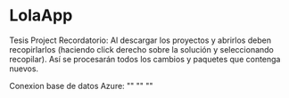 # LolaApp
Tesis Project 
Recordatorio: Al descargar los proyectos y abrirlos deben recopirlarlos (haciendo click derecho sobre la solución y seleccionando recopilar). Así se procesarán todos los cambios y paquetes que contenga nuevos.

Conexion base de datos Azure:
 "<connectionStrings>"
    "<add name="CS" connectionString="Server=tcp:lolacme-server.database.windows.net,1433;Initial Catalog=LolaCME-Data Base;Persist Security Info=False;User ID=Grupo7;Password=AgosLuGui#2021;MultipleActiveResultSets=False;Encrypt=True;TrustServerCertificate=False;Connection Timeout=30;" />"
  "</connectionStrings>"
